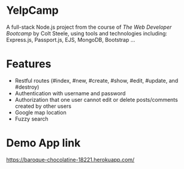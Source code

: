 # YelpCamp
A full-stack Node.js project from the course of <em>The Web Developer Bootcamp</em> by Colt Steele, using tools and technologies including: Express.js, Passport.js, EJS, MongoDB, Bootstrap ...

# Features
* Restful routes (#index, #new, #create, #show, #edit, #update, and #destroy)
* Authentication with username and password
* Authorization that one user cannot edit or delete posts/comments created by other users 
* Google map location
* Fuzzy search

# Demo App link
https://baroque-chocolatine-18221.herokuapp.com/

